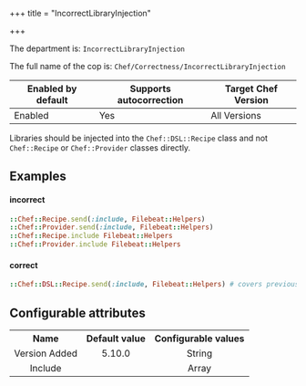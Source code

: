 +++
title = "IncorrectLibraryInjection"

+++

<!-- This content is automatically generated. See https://github.com/chef/chef-web-docs/blob/main/generated/README.md -->

The department is: `IncorrectLibraryInjection`

The full name of the cop is: `Chef/Correctness/IncorrectLibraryInjection`

| Enabled by default | Supports autocorrection | Target Chef Version |
| --- | --- | --- |
| Enabled | Yes | All Versions |

Libraries should be injected into the `Chef::DSL::Recipe` class and not `Chef::Recipe` or `Chef::Provider` classes directly.

## Examples


#### incorrect

```ruby
::Chef::Recipe.send(:include, Filebeat::Helpers)
::Chef::Provider.send(:include, Filebeat::Helpers)
::Chef::Recipe.include Filebeat::Helpers
::Chef::Provider.include Filebeat::Helpers
```

#### correct

```ruby
::Chef::DSL::Recipe.send(:include, Filebeat::Helpers) # covers previous Recipe & Provider classes
```

## Configurable attributes

<table>
<tbody><tr>
<th>Name</th>
<th>Default value</th>
<th>Configurable values</th>
</tr>
<tr>
<td style="text-align:center">Version Added</td>
<td style="text-align:center">5.10.0</td>
<td style="text-align:center">String</td>
</tr>
<tr><td style="text-align:center">Include</td>
<td style="text-align:center"><ul>
</ul>
</td>
<td style="text-align:center">Array</td>
</tr></tbody></table>
